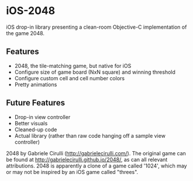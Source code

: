 iOS-2048
================

iOS drop-in library presenting a clean-room Objective-C implementation of the game 2048.

Features
--------
- 2048, the tile-matching game, but native for iOS
- Configure size of game board (NxN square) and winning threshold
- Configure custom cell and cell number colors
- Pretty animations

Future Features
---------------
- Drop-in view controller
- Better visuals
- Cleaned-up code
- Actual library (rather than raw code hanging off a sample view controller)


2048 by Gabriele Cirulli (http://gabrielecirulli.com/). The original game can be found at http://gabrielecirulli.github.io/2048/, as can all relevant attributions. 2048 is apparently a clone of a game called '1024', which may or may not be inspired by an iOS game called "threes".
